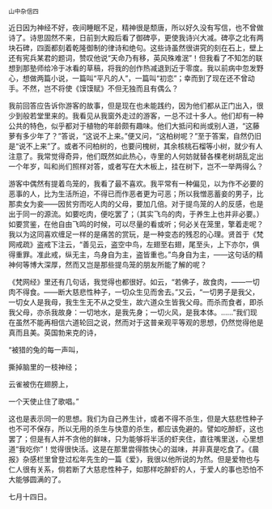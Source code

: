     山中杂信四 

   近日因为神经不好，夜间睡眠不足，精神很是颓唐，所以好久没有写信，也不曾做诗了。诗思固然不来，日前到大殿后看了御碑亭，更使我诗兴大减。碑亭之北有两块石碑，四面都刻着乾隆御制的律诗和绝句。这些诗虽然很讲究的刻在石上，壁上还有宪兵某君的题词，赞叹他说“天命乃有移，英风殊难泯”！但我看了不知怎的联想到那塾师给冷于冰看的草稿，将我的创作热减退到近于零度。我以前病中忽发野心，想做两篇小说，一篇叫“平凡的人”，一篇叫“初恋”；幸而到了现在还不曾动手。不然，岂不将使《馍馍赋》不但无独而且有偶么？

   我前回答应告诉你游客的故事，但是现在也未能践约，因为他们都从正门出入，很少到般若堂里来的。我看见从我窗外走过的游客，一总不过十多人。他们却有一种公共的特色，似乎都对于植物的年龄颇有趣味。他们大抵问和尚或别人道，“这藤萝有多少年了？”答说，“这说不上来。”便又问，“这柏树呢？”至于答案，自然仍旧是“说不上来”了。或者不问柏树的，也要问槐树，其余核桃石榴等小树，就少有人注意了。我常觉得奇异，他们既然如此热心，寺里的人何妨就替各棵老树胡乱定出一个年岁，叫和尚们照样对答，或者写在大木板上，挂在树下，岂不一举两得么？

   游客中偶然有提着鸟笼的，我看了最不喜欢。我平常有一种偏见，以为作不必要的恶事的人，比为生活所迫，不得已而作恶者更为可恶；所以我憎恶蓄妾的男子，比那卖女为妾——因贫穷而吃人肉的父母，要加几倍。对于提鸟笼的人的反感，也是出于同一的源流。如要吃肉，便吃罢了；（其实飞鸟的肉，于养生上也并非必要。）如要赏鉴，在他自由飞鸣的时候，可以尽量的看或听；何必关在笼里，擎着走呢？我以为这同喜欢缠足一样的是痛苦的赏玩，是一种变态的残忍的心理。贤首于《梵网戒疏》盗戒下注云，“善见云，盗空中鸟，左翅至右翅，尾至头，上下亦尔，俱得重罪。准此戒，纵无主，鸟身自为主，盗皆重也。”鸟身自为主，——这句话的精神何等博大深厚，然而又岂是那些提鸟笼的朋友所能了解的呢？

   《梵网经》里还有几句话，我觉得也都很好。如云，“若佛子，故食肉，——一切肉不得食。——断大慈悲性种子，一切众生见而舍去。”又云，“一切男子是我父，一切女人是我母，我生生无不从之受生，故六道众生皆我父母。而杀而食者，即杀我父母，亦杀我故身：一切地水，是我先身；一切火风，是我本体。……”我们现在虽然不能再相信六道轮回之说，然而对于这普亲观平等观的思想，仍然觉得他是真而且美。英国勃来克的诗，

   “被猎的兔的每一声叫，

   撕掉脑里的一枝神经；

   云雀被伤在翅膀上，

   一个天使止住了歌唱。”

   这也是表示同一的思想。我们为自己养生计，或者不得不杀生，但是大慈悲性种子也不可不保存，所以无用的杀生与快意的杀生，都应该免避的。譬如吃醉虾，这也罢了；但是有人并不贪他的鲜味，只为能够将半活的虾夹住，直往嘴里送，心里想道“我吃你”！觉得很快活。这是在那里尝得胜快心的滋味，并非真是吃食了。《晨报》杂感栏里曾登过松年先生的一篇《爱》，我很以他所说的为然。但是爱物也与仁人很有关系，倘若断了大慈悲性种子，如那样吃醉虾的人，于爱人的事也恐怕不大能够圆满的了。

   七月十四日。

